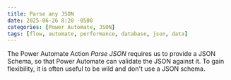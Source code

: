 ```yaml
---
title: Parse any JSON
date: 2025-06-26 8:20 -0500
categories: [Power Automate, JSON]
tags: [flow, automate, performance, database, json, data]
---
```


The Power Automate Action *Parse JSON* requires us to provide a JSON Schema, so that Power Automate can validate the JSON against it.  To gain flexibility, it is often useful to be wild and don't use a JSON schema.
